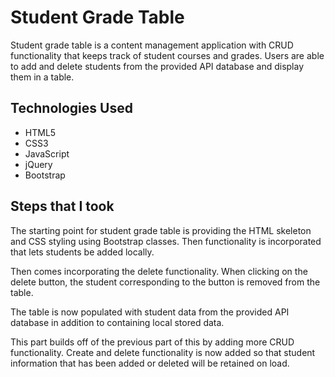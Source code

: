 # Student Grade Table
Student grade table is a content management application with CRUD functionality that keeps track of student courses and grades. Users are able to add and delete students from the provided API database and display them in a table.

Technologies Used
-
- HTML5 
- CSS3 
- JavaScript 
- jQuery
-  Bootstrap

Steps that I took
-
The starting point for student grade table is providing the HTML skeleton and CSS styling using Bootstrap classes. Then functionality is incorporated that lets students be added locally.

 Then comes incorporating the delete functionality. When clicking on the delete button, the student corresponding to the button is removed from the table.

The table is now populated with student data from the provided API database in addition to containing local stored data.

 This part builds off of the previous part of this by adding more CRUD functionality. Create and delete functionality is now added so that student information that has been added or deleted will be retained on load.
